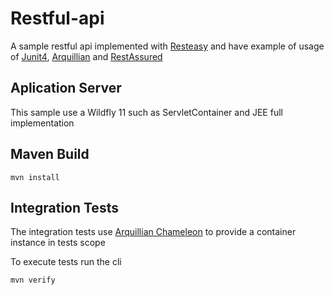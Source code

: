 # Restful-api

A sample restful api implemented with [Resteasy](https://resteasy.github.io/) and have example of usage of [Junit4](https://junit.org/junit4/), [Arquillian](http://arquillian.org/) and [RestAssured](http://rest-assured.io/)

## Aplication Server

This sample use a Wildfly 11 such as ServletContainer and JEE full implementation

## Maven Build

```console
mvn install
```
## Integration Tests

The integration tests use [Arquillian Chameleon](https://github.com/arquillian/arquillian-container-chameleon) to provide a container instance in tests scope

To execute tests run the cli

```console
mvn verify
```